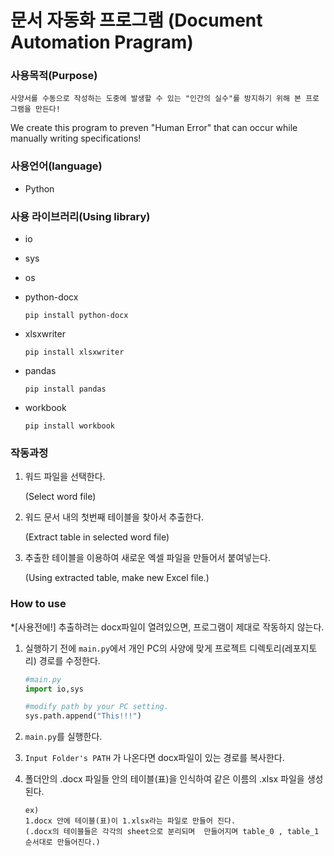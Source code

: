 # 문서 자동화 프로그램 (Document Automation Pragram)

### 사용목적(Purpose)

`사양서를 수동으로 작성하는 도중에 발생할 수 있는 "인간의 실수"를 방지하기 위해 본 프로그램을 만든다!`

We create this program to preven "Human Error" that can occur while manually writing specifications!

### 사용언어(language)

- Python

### 사용 라이브러리(Using library)

- io
- sys
- os
- python-docx

    ```tsx
    pip install python-docx
    ```

- xlsxwriter

    ```tsx
    pip install xlsxwriter
    ```

- pandas

    ```tsx
    pip install pandas
    ```

- workbook

    ```tsx
    pip install workbook
    ```

### 작동과정

1. 워드 파일을 선택한다. 

    (Select word file)

2. 워드 문서 내의 첫번째 테이블을 찾아서 추출한다. 

    (Extract table in selected word file)

3. 추출한 테이블을 이용하여 새로운 엑셀 파일을 만들어서 붙여넣는다. 

    (Using extracted table, make new Excel file.)

### How to use

     

*[사용전에!] 추출하려는 docx파일이 열려있으면, 프로그램이 제대로 작동하지 않는다.

1. 실행하기 전에 `main.py`에서 개인 PC의 사양에 맞게 프로젝트 디렉토리(레포지토리) 경로를 수정한다.

    ```python
    #main.py
    import io,sys

    #modify path by your PC setting.
    sys.path.append("This!!!")
    ```

2. `main.py`를 실행한다.
3. `Input Folder's PATH` 가 나온다면 docx파일이 있는 경로를 복사한다.
4. 폴더안의 .docx 파일들 안의 테이블(표)을 인식하여 같은 이름의 .xlsx 파일을 생성된다.

    ```tsx
    ex)
    1.docx 안에 테이블(표)이 1.xlsx라는 파일로 만들어 진다.
    (.docx의 테이블들은 각각의 sheet으로 분리되며  만들어지며 table_0 , table_1 순서대로 만들어진다.)
    ```